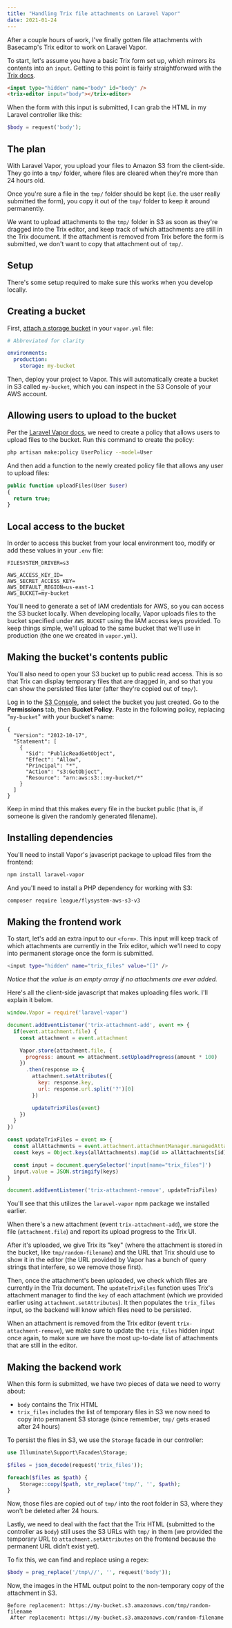 ```yaml
---
title: "Handling Trix file attachments on Laravel Vapor"
date: 2021-01-24
---
```

After a couple hours of work, I've finally gotten file attachments with Basecamp's Trix editor to work on Laravel Vapor.

To start, let's assume you have a basic Trix form set up, which mirrors its contents into an `input`. Getting to this point is fairly straightforward with the [Trix docs](https://github.com/basecamp/trix).

```html
<input type="hidden" name="body" id="body" />
<trix-editor input="body"></trix-editor>
```

When the form with this input is submitted, I can grab the HTML in my Laravel controller like this:

```php
$body = request('body');
```

## The plan

With Laravel Vapor, you upload your files to Amazon S3 from the client-side. They go into a `tmp/` folder, where files are cleared when they're more than 24 hours old.

Once you're sure a file in the `tmp/` folder should be kept (i.e. the user really submitted the form), you copy it out of the `tmp/` folder to keep it around permanently.

We want to upload attachments to the `tmp/` folder in S3 as soon as they're dragged into the Trix editor, and keep track of which attachments are still in the Trix document. If the attachment is removed from Trix before the form is submitted, we don't want to copy that attachment out of `tmp/`.

## Setup

There's some setup required to make sure this works when you develop locally.

## Creating a bucket

First, [attach a storage bucket](https://docs.vapor.build/1.0/resources/storage.html) in your `vapor.yml` file:

```yaml
# Abbreviated for clarity

environments:
  production:
    storage: my-bucket
```

Then, deploy your project to Vapor. This will automatically create a bucket in S3 called `my-bucket`, which you can inspect in the S3 Console of your AWS account.

## Allowing users to upload to the bucket

Per the [Laravel Vapor docs](https://docs.vapor.build/1.0/resources/storage.html#authorization), we need to create a policy that allows users to upload files to the bucket. Run this command to create the policy:

```bash
php artisan make:policy UserPolicy --model=User
```

And then add a function to the newly created policy file that allows any user to upload files:

```php
public function uploadFiles(User $user)
{
  return true;
}
```

## Local access to the bucket

In order to access this bucket from your local environment too, modify or add these values in your `.env` file:

```
FILESYSTEM_DRIVER=s3

AWS_ACCESS_KEY_ID=
AWS_SECRET_ACCESS_KEY=
AWS_DEFAULT_REGION=us-east-1
AWS_BUCKET=my-bucket
```

You'll need to generate a set of IAM credentials for AWS, so you can access the S3 bucket locally. When developing locally, Vapor uploads files to the bucket specified under `AWS_BUCKET` using the IAM access keys provided. To keep things simple, we'll upload to the same bucket that we'll use in production (the one we created in `vapor.yml`).

## Making the bucket's contents public

You'll also need to open your S3 bucket up to public read access. This is so that Trix can display temporary files that are dragged in, and so that you can show the persisted files later (after they're copied out of `tmp/`).

Log in to the [S3 Console](https://s3.console.aws.amazon.com/), and select the bucket you just created. Go to the **Permissions** tab, then **Bucket Policy**. Paste in the following policy, replacing "`my-bucket`" with your bucket's name:

```
{
  "Version": "2012-10-17",
  "Statement": [
    {
      "Sid": "PublicReadGetObject",
      "Effect": "Allow",
      "Principal": "*",
      "Action": "s3:GetObject",
      "Resource": "arn:aws:s3:::my-bucket/*"
    }
  ]
}
```

Keep in mind that this makes every file in the bucket public (that is, if someone is given the randomly generated filename).

## Installing dependencies

You'll need to install Vapor's javascript package to upload files from the frontend:

```bash
npm install laravel-vapor
```

And you'll need to install a PHP dependency for working with S3:

```bash
composer require league/flysystem-aws-s3-v3
```

## Making the frontend work

To start, let's add an extra input to our `<form>`. This input will keep track of which attachments are currently in the Trix editor, which we'll need to copy into permanent storage once the form is submitted.

```bash
<input type="hidden" name="trix_files" value="[]" />
```

*Notice that the value is an empty array if no attachments are ever added.*

Here's all the client-side javascript that makes uploading files work. I'll explain it below.

```javascript
window.Vapor = require('laravel-vapor')

document.addEventListener('trix-attachment-add', event => {
  if(event.attachment.file) {
    const attachment = event.attachment

    Vapor.store(attachment.file, {
      progress: amount => attachment.setUploadProgress(amount * 100)
	})
      .then(response => {
        attachment.setAttributes({
          key: response.key,
          url: response.url.split('?')[0]
        })

        updateTrixFiles(event)
    })
  }
})

const updateTrixFiles = event => {
  const allAttachments = event.attachment.attachmentManager.managedAttachments
  const keys = Object.keys(allAttachments).map(id => allAttachments[id].attachment.attributes.values.key)

  const input = document.querySelector('input[name="trix_files"]')
  input.value = JSON.stringify(keys)
}

document.addEventListener('trix-attachment-remove', updateTrixFiles)
```

You'll see that this utilizes the `laravel-vapor` npm package we installed earlier.

When there's a new attachment (event `trix-attachment-add`), we store the file (`attachment.file`) and report its upload progress to the Trix UI.

After it's uploaded, we give Trix its "key" (where the attachment is stored in the bucket, like `tmp/random-filename`) and the URL that Trix should use to show it in the editor (the URL provided by Vapor has a bunch of query strings that interfere, so we remove those first).

Then, once the attachment's been uploaded, we check which files are currently in the Trix document. The `updateTrixFiles` function uses Trix's attachment manager to find the `key` of each attachment (which we provided earlier using `attachment.setAttributes`). It then populates the `trix_files` input, so the backend will know which files need to be persisted.

When an attachment is removed from the Trix editor (event `trix-attachment-remove`), we make sure to update the `trix_files` hidden input once again, to make sure we have the most up-to-date list of attachments that are still in the editor.

## Making the backend work

When this form is submitted, we have two pieces of data we need to worry about:

* `body` contains the Trix HTML
* `trix_files` includes the list of temporary files in S3 we now need to copy into permanent S3 storage (since remember, `tmp/` gets erased after 24 hours)

To persist the files in S3, we use the `Storage` facade in our controller:

```php
use Illuminate\Support\Facades\Storage;

$files = json_decode(request('trix_files'));

foreach($files as $path) {
	Storage::copy($path, str_replace('tmp/', '', $path);
}
```

Now, those files are copied out of `tmp/` into the root folder in S3, where they won't be deleted after 24 hours.

Lastly, we need to deal with the fact that the Trix HTML (submitted to the controller as `body`) still uses the S3 URLs with `tmp/` in them (we provided the temporary URL to `attachment.setAttributes` on the frontend because the permanent URL didn't exist yet).

To fix this, we can find and replace using a regex:

```php
$body = preg_replace('/tmp\//', '', request('body'));
```

Now, the images in the HTML output point to the non-temporary copy of the attachment in S3.

```
Before replacement: https://my-bucket.s3.amazonaws.com/tmp/random-filename
 After replacement: https://my-bucket.s3.amazonaws.com/random-filename
```